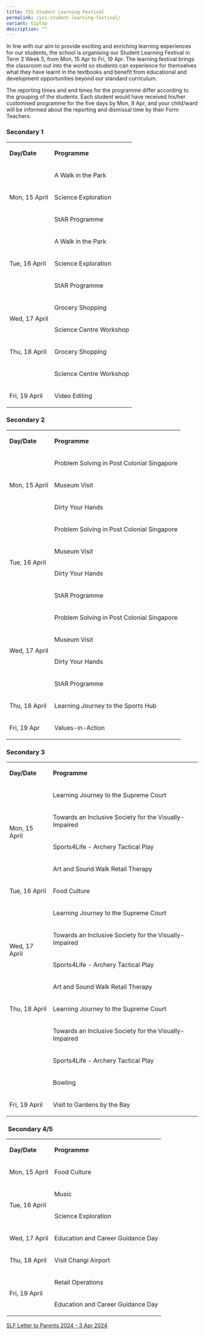 ```yaml
---
title: YSS Student Learning Festival
permalink: /yss-student-learning-festival/
variant: tiptap
description: ""
---
```

<p>In line with our aim to provide exciting and enriching learning experiences
for our students, the school is organising our Student Learning FestivaI
in Term 2 Week 5, from Mon, 15 Apr to Fri, 19 Apr. The learning festival
brings the classroom out into the world so students can experience for
themselves what they have learnt in the textbooks and benefit from educational
and development opportunities beyond our standard curriculum.</p>
<p>The reporting times and end times for the programme differ according to
the grouping of the students. Each student would have received his/her
customised programme for the five days by Mon, 8 Apr, and your child/ward
will be informed about the reporting and dismissal time by their Form Teachers.</p>
<h3><strong>Secondary 1</strong></h3>
<table>
<tbody>
<tr>
<td rowspan="1" colspan="1">
<p><strong>Day/Date</strong>
</p>
</td>
<td rowspan="1" colspan="1">
<p><strong>Programme</strong>
</p>
</td>
</tr>
<tr>
<td rowspan="3" colspan="1">
<p>Mon, 15 April</p>
</td>
<td rowspan="1" colspan="1">
<p>A Walk in the Park</p>
</td>
</tr>
<tr>
<td rowspan="1" colspan="1">
<p>Science Exploration</p>
</td>
</tr>
<tr>
<td rowspan="1" colspan="1">
<p>StAR Programme</p>
</td>
</tr>
<tr>
<td rowspan="3" colspan="1">
<p>Tue, 16 April</p>
</td>
<td rowspan="1" colspan="1">
<p>A Walk in the Park</p>
</td>
</tr>
<tr>
<td rowspan="1" colspan="1">
<p>Science Exploration</p>
</td>
</tr>
<tr>
<td rowspan="1" colspan="1">
<p>StAR Programme</p>
</td>
</tr>
<tr>
<td rowspan="2" colspan="1">
<p>Wed, 17 April</p>
</td>
<td rowspan="1" colspan="1">
<p>Grocery Shopping</p>
</td>
</tr>
<tr>
<td rowspan="1" colspan="1">
<p>Science Centre Workshop</p>
</td>
</tr>
<tr>
<td rowspan="1" colspan="1">
<p>Thu, 18 April</p>
</td>
<td rowspan="1" colspan="1">
<p>Grocery Shopping</p>
</td>
</tr>
<tr>
<td rowspan="1" colspan="1">
<p>&nbsp;</p>
</td>
<td rowspan="1" colspan="1">
<p>Science Centre Workshop</p>
</td>
</tr>
<tr>
<td rowspan="1" colspan="1">
<p>Fri, 19 April</p>
</td>
<td rowspan="1" colspan="1">
<p>Video Editing</p>
</td>
</tr>
</tbody>
</table>
<h3><strong>Secondary 2</strong></h3>
<table>
<tbody>
<tr>
<td rowspan="1" colspan="1">
<p><strong>Day/Date</strong>
</p>
</td>
<td rowspan="1" colspan="1">
<p><strong>Programme</strong>
</p>
</td>
</tr>
<tr>
<td rowspan="3" colspan="1">
<p>Mon, 15 April</p>
</td>
<td rowspan="1" colspan="1">
<p>Problem Solving in Post Colonial Singapore</p>
</td>
</tr>
<tr>
<td rowspan="1" colspan="1">
<p>Museum Visit</p>
</td>
</tr>
<tr>
<td rowspan="1" colspan="1">
<p>Dirty Your Hands</p>
</td>
</tr>
<tr>
<td rowspan="4" colspan="1">
<p>Tue, 16 April</p>
</td>
<td rowspan="1" colspan="1">
<p>Problem Solving in Post Colonial Singapore</p>
</td>
</tr>
<tr>
<td rowspan="1" colspan="1">
<p>Museum Visit</p>
</td>
</tr>
<tr>
<td rowspan="1" colspan="1">
<p>Dirty Your Hands</p>
</td>
</tr>
<tr>
<td rowspan="1" colspan="1">
<p>StAR Programme</p>
</td>
</tr>
<tr>
<td rowspan="4" colspan="1">
<p>Wed, 17 April</p>
</td>
<td rowspan="1" colspan="1">
<p>Problem Solving in Post Colonial Singapore</p>
</td>
</tr>
<tr>
<td rowspan="1" colspan="1">
<p>Museum Visit</p>
</td>
</tr>
<tr>
<td rowspan="1" colspan="1">
<p>Dirty Your Hands</p>
</td>
</tr>
<tr>
<td rowspan="1" colspan="1">
<p>StAR Programme</p>
</td>
</tr>
<tr>
<td rowspan="1" colspan="1">
<p>Thu, 18 April</p>
</td>
<td rowspan="1" colspan="1">
<p>Learning Journey to the Sports Hub</p>
</td>
</tr>
<tr>
<td rowspan="1" colspan="1">
<p>Fri, 19 Apr</p>
</td>
<td rowspan="1" colspan="1">
<p>Values-in-Action</p>
</td>
</tr>
</tbody>
</table>
<h3><strong>Secondary 3</strong></h3>
<table>
<tbody>
<tr>
<td rowspan="1" colspan="1">
<p><strong>Day/Date</strong>
</p>
</td>
<td rowspan="1" colspan="1">
<p><strong>Programme</strong>
</p>
</td>
</tr>
<tr>
<td rowspan="4" colspan="1">
<p>Mon, 15 April</p>
</td>
<td rowspan="1" colspan="1">
<p>Learning Journey to the Supreme Court</p>
</td>
</tr>
<tr>
<td rowspan="1" colspan="1">
<p>Towards an Inclusive Society for the Visually-Impaired</p>
</td>
</tr>
<tr>
<td rowspan="1" colspan="1">
<p>Sports4Life - Archery Tactical Play</p>
</td>
</tr>
<tr>
<td rowspan="1" colspan="1">
<p>Art and Sound Walk Retail Therapy</p>
</td>
</tr>
<tr>
<td rowspan="1" colspan="1">
<p>Tue, 16 April</p>
</td>
<td rowspan="1" colspan="1">
<p>Food Culture</p>
</td>
</tr>
<tr>
<td rowspan="4" colspan="1">
<p>Wed, 17 April</p>
</td>
<td rowspan="1" colspan="1">
<p>Learning Journey to the Supreme Court</p>
</td>
</tr>
<tr>
<td rowspan="1" colspan="1">
<p>Towards an Inclusive Society for the Visually-Impaired</p>
</td>
</tr>
<tr>
<td rowspan="1" colspan="1">
<p>Sports4Life - Archery Tactical Play</p>
</td>
</tr>
<tr>
<td rowspan="1" colspan="1">
<p>Art and Sound Walk Retail Therapy</p>
</td>
</tr>
<tr>
<td rowspan="1" colspan="1">
<p>Thu, 18 April</p>
</td>
<td rowspan="1" colspan="1">
<p>Learning Journey to the Supreme Court</p>
</td>
</tr>
<tr>
<td rowspan="1" colspan="1">
<p>&nbsp;</p>
</td>
<td rowspan="1" colspan="1">
<p>Towards an Inclusive Society for the Visually-Impaired</p>
</td>
</tr>
<tr>
<td rowspan="1" colspan="1">
<p>&nbsp;</p>
</td>
<td rowspan="1" colspan="1">
<p>Sports4Life - Archery Tactical Play</p>
</td>
</tr>
<tr>
<td rowspan="1" colspan="1">
<p>&nbsp;</p>
</td>
<td rowspan="1" colspan="1">
<p>Bowling</p>
</td>
</tr>
<tr>
<td rowspan="1" colspan="1">
<p>Fri, 19 April</p>
</td>
<td rowspan="1" colspan="1">
<p>Visit to Gardens by the Bay</p>
</td>
</tr>
</tbody>
</table>
<h3>&nbsp;<strong>Secondary 4/5</strong></h3>
<table>
<tbody>
<tr>
<td rowspan="1" colspan="1">
<p><strong>Day/Date</strong>
</p>
</td>
<td rowspan="1" colspan="1">
<p><strong>Programme</strong>
</p>
</td>
</tr>
<tr>
<td rowspan="1" colspan="1">
<p>Mon, 15 April</p>
</td>
<td rowspan="1" colspan="1">
<p>Food Culture</p>
</td>
</tr>
<tr>
<td rowspan="2" colspan="1">
<p>Tue, 16 April</p>
</td>
<td rowspan="1" colspan="1">
<p>Music</p>
</td>
</tr>
<tr>
<td rowspan="1" colspan="1">
<p>Science Exploration</p>
</td>
</tr>
<tr>
<td rowspan="1" colspan="1">
<p>Wed, 17 April</p>
</td>
<td rowspan="1" colspan="1">
<p>Education and Career Guidance Day</p>
</td>
</tr>
<tr>
<td rowspan="1" colspan="1">
<p>Thu, 18 April</p>
</td>
<td rowspan="1" colspan="1">
<p>Visit Changi Airport</p>
</td>
</tr>
<tr>
<td rowspan="2" colspan="1">
<p>Fri, 19 April</p>
</td>
<td rowspan="1" colspan="1">
<p>Retail Operations</p>
</td>
</tr>
<tr>
<td rowspan="1" colspan="1">
<p>Education and Career Guidance Day</p>
</td>
</tr>
</tbody>
</table>
<p><a href="/files/Letter to Parents/2024/SLF_Letter_to_Parents_2024___3_Apr_2024.pdf" rel="noopener noreferrer nofollow" target="_blank">SLF Letter to Parents 2024 - 3 Apr 2024</a>
</p>